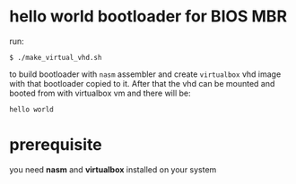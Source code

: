 # hello world bootloader for BIOS MBR

run: 
```
$ ./make_virtual_vhd.sh
```
to build bootloader with `nasm` assembler and create `virtualbox` vhd image with that bootloader copied to it.
After that the vhd can be mounted and booted from with virtualbox vm and there will be:
```
hello world
```
# prerequisite
you need __nasm__ and __virtualbox__ installed on your system
